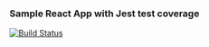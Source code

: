 ### Sample React App with Jest test coverage

[![Build Status](https://travis-ci.org/dankreiger/jest-bdd-sample.svg?branch=master)](https://travis-ci.org/dankreiger/jest-bdd-sample)
